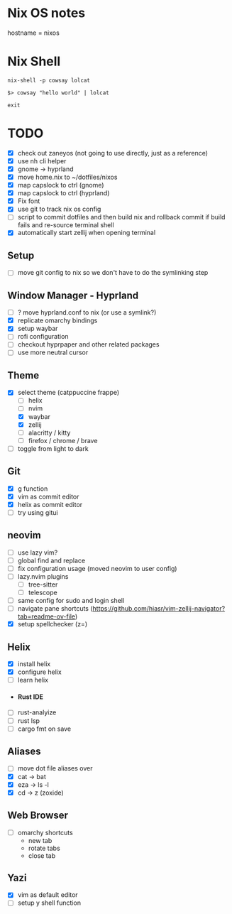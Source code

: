 # Nix OS notes

hostname = nixos

# Nix Shell

```
nix-shell -p cowsay lolcat

$> cowsay "hello world" | lolcat

exit
```

# TODO

- [x] check out zaneyos (not going to use directly, just as a reference)
- [x] use nh cli helper
- [x] gnome -> hyprland
- [x] move home.nix to ~/dotfiles/nixos
- [x] map capslock to ctrl (gnome)
- [x] map capslock to ctrl (hyprland)
- [x] Fix font
- [x] use git to track nix os config
- [ ] script to commit dotfiles and then build nix and rollback commit if build fails and re-source terminal shell
- [x] automatically start zellij when opening terminal

## Setup

- [ ] move git config to nix so we don't have to do the symlinking step

## Window Manager - Hyprland

- [ ] ? move hyprland.conf to nix (or use a symlink?)
- [x] replicate omarchy bindings
- [x] setup waybar
- [ ] rofi configuration
- [ ] checkout hyprpaper and other related packages
- [ ] use more neutral cursor

## Theme

- [x] select theme (catppuccine frappe)
  - [ ] helix
  - [ ] nvim
  - [x] waybar
  - [x] zellij
  - [ ] alacritty / kitty
  - [ ] firefox / chrome / brave
- [ ] toggle from light to dark

## Git

- [x] g function
- [x] vim as commit editor
- [x] helix as commit editor
- [ ] try using gitui

## neovim

- [ ] use lazy vim?
- [ ] global find and replace
- [ ] fix configuration usage (moved neovim to user config)
- [ ] lazy.nvim plugins
  - [ ] tree-sitter
  - [ ] telescope
- [ ] same config for sudo and login shell
- [ ] navigate pane shortcuts (https://github.com/hiasr/vim-zellij-navigator?tab=readme-ov-file)
- [x] setup spellchecker (z=)

## Helix

- [x] install helix
- [x] configure helix
- [ ] learn helix

- #### Rust IDE

- [ ] rust-analyize
- [ ] rust lsp
- [ ] cargo fmt on save

## Aliases

- [ ] move dot file aliases over
- [x] cat -> bat
- [x] eza -> ls -l
- [x] cd -> z (zoxide)

## Web Browser

- [ ] omarchy shortcuts
  - new tab
  - rotate tabs
  - close tab

## Yazi

- [x] vim as default editor
- [ ] setup y shell function
